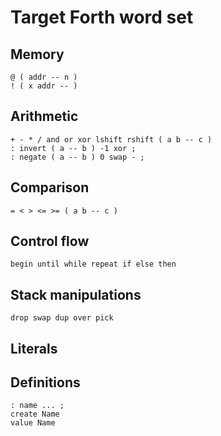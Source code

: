 # Target Forth word set

## Memory

    @ ( addr -- n )
    ! ( x addr -- )

## Arithmetic

    + - * / and or xor lshift rshift ( a b -- c )
    : invert ( a -- b ) -1 xor ;
    : negate ( a -- b ) 0 swap - ;

## Comparison

    = < > <= >= ( a b -- c )

## Control flow

    begin until while repeat if else then

## Stack manipulations

    drop swap dup over pick

## Literals

## Definitions

    : name ... ;
    create Name
    value Name
